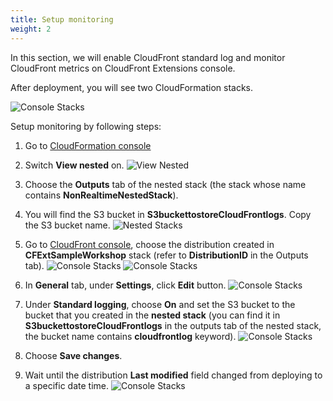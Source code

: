 ```yaml
---
title: Setup monitoring 
weight: 2
---
```


In this section, we will enable CloudFront standard log and monitor CloudFront metrics on CloudFront Extensions console.

After deployment, you will see two CloudFormation stacks.

![Console Stacks](/images/console_stack.png)

Setup monitoring by following steps:

1. Go to [CloudFormation console](https://us-east-1.console.aws.amazon.com/cloudformation/home?region=us-east-1#)
2. Switch **View nested** on.
   ![View Nested](/images/view_nested.png)
3. Choose the **Outputs** tab of the nested stack (the stack whose name contains **NonRealtimeNestedStack**).
4. You will find the S3 bucket in **S3buckettostoreCloudFrontlogs**. Copy the S3 bucket name.
   ![Nested Stacks](/images/nested_stack.png)
5. Go to [CloudFront console](https://us-east-1.console.aws.amazon.com/cloudfront/v3/home?region=us-east-1#/distributions), choose the distribution created in **CFExtSampleWorkshop** stack (refer to **DistributionID** in the Outputs tab).
  ![Console Stacks](/images/cf_dist_console.png)
  ![Console Stacks](/images/sample_stack_output.png)
  

6. In **General** tab, under **Settings**, click **Edit** button.
  ![Console Stacks](/images/cf_edit.png)

7. Under **Standard logging**, choose **On** and set the S3 bucket to the bucket that you created in the **nested stack** (you can find it in **S3buckettostoreCloudFrontlogs** in the outputs tab of the nested stack, the bucket name contains **cloudfrontlog** keyword).
  ![Console Stacks](/images/turn_on_logging.png)

8. Choose **Save changes**.
9. Wait until the distribution **Last modified** field changed from deploying to a specific date time.
  ![Console Stacks](/images/last_modify.png)



